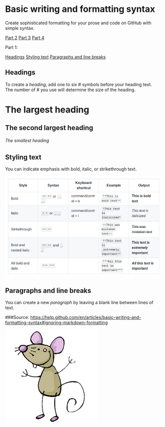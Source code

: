 
# Basic writing and formatting syntax

Create sophisticated formatting for your prose and code on GitHub with simple syntax.

[Part 2](Part2.md)
[Part 3](Part3.md)
[Part 4](Part4.md)

Part 1:

[Headings](#Headings)
[Styling text](#Styling-text)
[Paragraphs and line breaks](require "Paragraphs and line breaks")



## Headings

To create a *heading*, add one to six \# symbols before your heading text. 
The number of \# you use will determine the size of the heading.


# The largest heading
## The second largest heading
###### The smallest heading

## Styling text

You can indicate emphasis with bold, italic, or strikethrough text.

![stylingText](Capture.png)

## Paragraphs and line breaks

You can create a new *paragraph* by leaving a blank line between lines of text.



###Source: https://help.github.com/en/articles/basic-writing-and-formatting-syntax#ignoring-markdown-formatting



![stylingText](souris.gif)

